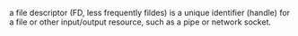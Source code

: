 a file descriptor (FD, less frequently fildes) is a unique identifier (handle) for a file or other input/output resource, such as a pipe or network socket.
